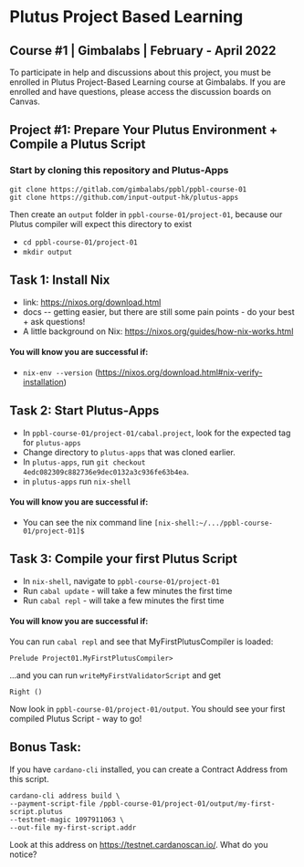 # Plutus Project Based Learning
## Course #1 | Gimbalabs | February - April 2022

To participate in help and discussions about this project, you must be enrolled in Plutus Project-Based Learning course at Gimbalabs. If you are enrolled and have questions, please access the discussion boards on Canvas.

## Project #1: Prepare Your Plutus Environment + Compile a Plutus Script

### Start by cloning this repository and Plutus-Apps
```
git clone https://gitlab.com/gimbalabs/ppbl/ppbl-course-01
git clone https://github.com/input-output-hk/plutus-apps
```
Then create an `output` folder in `ppbl-course-01/project-01`, because our Plutus compiler will expect this directory to exist
- `cd ppbl-course-01/project-01`
- `mkdir output`

## Task 1: Install Nix
- link: https://nixos.org/download.html
- docs -- getting easier, but there are still some pain points - do your best + ask questions!
- A little background on Nix: https://nixos.org/guides/how-nix-works.html

#### You will know you are successful if:
- `nix-env --version` (https://nixos.org/download.html#nix-verify-installation)

## Task 2: Start Plutus-Apps
- In `ppbl-course-01/project-01/cabal.project`, look for the expected tag for `plutus-apps`
- Change directory to `plutus-apps` that was cloned earlier.
- In `plutus-apps`, run `git checkout 4edc082309c882736e9dec0132a3c936fe63b4ea`.
- in `plutus-apps` run `nix-shell`

#### You will know you are successful if:
- You can see the nix command line `[nix-shell:~/.../ppbl-course-01/project-01]$`

## Task 3: Compile your first Plutus Script
- In `nix-shell`, navigate to `ppbl-course-01/project-01`
- Run `cabal update` - will take a few minutes the first time
- Run `cabal repl` - will take a few minutes the first time

#### You will know you are successful if:
You can run `cabal repl` and see that MyFirstPlutusCompiler is loaded:
```
Prelude Project01.MyFirstPlutusCompiler>
```
...and you can run `writeMyFirstValidatorScript` and get
```
Right ()
```
Now look in `ppbl-course-01/project-01/output`. You should see your first compiled Plutus Script - way to go!


## Bonus Task:
If you have `cardano-cli` installed, you can create a Contract Address from this script.

```
cardano-cli address build \
--payment-script-file /ppbl-course-01/project-01/output/my-first-script.plutus
--testnet-magic 1097911063 \
--out-file my-first-script.addr
```

Look at this address on https://testnet.cardanoscan.io/. What do you notice?